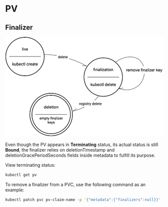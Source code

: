 # PV

## Finalizer
![k8-pv-finalizer.png](k8-pv-finalizer.png)

Even though the PV appears in __Terminating__ status, its actual status is still __Bound__, the finalizer relies on deletionTimestamp and deletionGracePeriodSeconds fields inside metadata to fulfill its purpose.


View terminating status:
```sh
kubectl get pv
```

To remove a finalizer from a PVC, use the following command as an example:
```sh
kubectl patch pvc pv-claim-name -p '{"metadata":{"finalizers":null}}'
```
